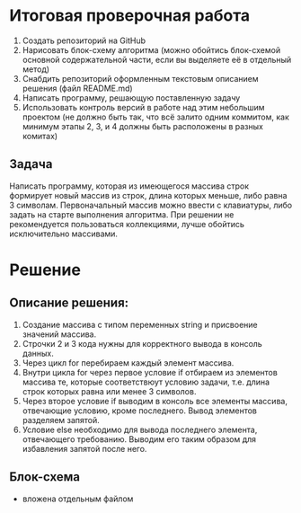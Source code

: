 # Итоговая проверочная работа

1. Создать репозиторий на GitHub
2. Нарисовать блок-схему алгоритма (можно обойтись блок-схемой основной содержательной части, если вы выделяете её в отдельный метод)
3. Снабдить репозиторий оформленным текстовым описанием решения (файл README.md)
4. Написать программу, решающую поставленную задачу
5. Использовать контроль версий в работе над этим небольшим проектом (не должно быть так, что всё залито одним коммитом, как минимум этапы 2, 3, и 4 должны быть расположены в разных комитах)

## Задача

Написать программу, которая из имеющегося массива строк формирует новый массив из строк, длина которых меньше, либо равна 3 символам. Первоначальный массив можно ввести с клавиатуры, либо задать на старте выполнения алгоритма. При решении не рекомендуется пользоваться коллекциями, лучше обойтись исключительно массивами.


# Решение


## **Описание решения:**
1. Создание массива с типом переменных string и присвоение значений массива.
2. Строчки 2 и 3 кода нужны для корректного вывода в консоль данных.
3. Через цикл for перебираем каждый элемент массива.
4. Внутри цикла for через первое условие if отбираем из элементов массива те, которые соответствюут условию задачи, т.е. длина строк которых равна или менее 3 символов.
5. Через второе условие if выводим в консоль все элементы массива, отвечающие условию, кроме последнего. Вывод элементов разделяем запятой.
6. Условие else необходимо для вывода последнего элемента, отвечающего требованию. Выводим его таким образом для избавления запятой после него.

## **Блок-схема**
- вложена отдельным файлом